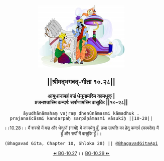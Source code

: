 <center><img src="../../asset/BG.png" alt="#API #bhagavadgitaapi #slok #nodejs #js #api #gitaapi #krishna #hinduism #vedic #ISKCON #shreemadbhagavadgita #technology"/>
<h2>||श्रीमद्‍भगवद्‍-गीता १०.२८||</h2>
<h3>आयुधानामहं वज्रं धेनूनामस्मि कामधुक् |<br/>प्रजनश्चास्मि कन्दर्पः सर्पाणामस्मि वासुकिः ||१०-२८||</h3>
<pre>āyudhānāmahaṃ vajraṃ dhenūnāmasmi kāmadhuk .<br/>prajanaścāsmi kandarpaḥ sarpāṇāmasmi vāsukiḥ ||10-28||</pre>
<p>।।10.28।। मैं शस्त्रों में वज्र और धेनुओं (गायों) में कामधेनु हूँ, प्रजा उत्पत्ति का हेतु कन्दर्प (कामदेव) मैं हूँ और सर्पों में वासुकि हूँ।।</p>
<pre>(Bhagavad Gita, Chapter 10, Shloka 28) || <a href="https://twitter.com/bhagavadgitaapi">@BhagavadGitaApi</a></pre><a href="../../10/27">⏪  BG-10.27</a><b>        ।।        </b><a href="../../10/29">BG-10.29  ⏩</a></center></center>
